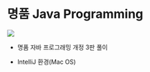 # 명품 Java Programming 
<img src="http://image.kyobobook.co.kr/images/book/large/471/l9788970509471.jpg">

- 명품 자바 프로그래밍 개정 3판 풀이

- IntelliJ 환경(Mac OS)
